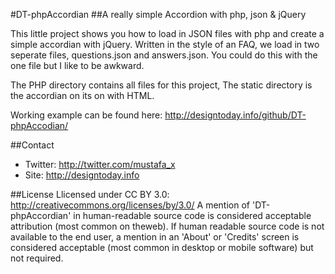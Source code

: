 #DT-phpAccordian
##A really simple Accordion with php, json & jQuery

This little project shows you how to load in JSON files with php and create a simple accordian with jQuery. Written in the style of an FAQ, we load in two seperate files, questions.json and answers.json. You could do this with the one file but I like to be awkward. 

The PHP directory contains all files for this project, The static directory is the accordian on its on with HTML.

Working example can be found here: 
http://designtoday.info/github/DT-phpAccodian/

##Contact
- Twitter: http://twitter.com/mustafa_x
- Site: http://designtoday.info

##License
Llicensed under CC BY 3.0:
http://creativecommons.org/licenses/by/3.0/
A mention of 'DT-phpAccordian' in human-readable source code is considered acceptable attribution (most common on theweb). If human readable source code is not available to the end user, a mention in an 'About' or 'Credits' screen is considered acceptable (most common in desktop or mobile software) but not required.
